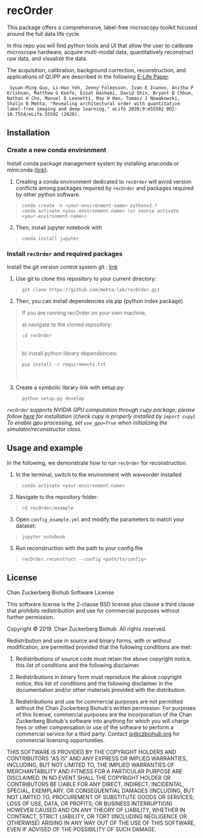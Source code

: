 # recOrder
This package offers a comprehensive, label-free microscopy toolkit focused around the full data life cycle.

In this repo you will find python tools and UI that allow the user to calibrate microscope hardware, acquire multi-modal data, quantitatively reconstruct raw data, and visualize the data.

The acquisition, calibration, background correction, reconstruction, and applications of QLIPP are described in the following [E-Life Paper](https://elifesciences.org/articles/55502):

``` Syuan-Ming Guo, Li-Hao Yeh, Jenny Folkesson, Ivan E Ivanov, Anitha P Krishnan, Matthew G Keefe, Ezzat Hashemi, David Shin, Bryant B Chhun, Nathan H Cho, Manuel D Leonetti, May H Han, Tomasz J Nowakowski, Shalin B Mehta, "Revealing architectural order with quantitative label-free imaging and deep learning," eLife 2020;9:e55502 DOI: 10.7554/eLife.55502 (2020).```

## Installation

### Create a new conda environment
Install conda package management system by installing anaconda or miniconda ([link](https://conda.io/)). 

1) Creating a conda environment dedicated to `recOrder` will avoid version conflicts among packages required by `recOrder` and packages required by other python software.
>```buildoutcfg
>conda create -n <your-environment-name> python=3.7
>conda activate <your-environment-name> (or source activate <your-environment-name>)
>```

2) Then, install jupyter notebook with
>```buildoutcfg
>conda install jupyter
>```
    
### Install `recOrder` and required packages
Install the git version control system git : [link](https://git-scm.com/book/en/v2/Getting-Started-Installing-Git)

1) Use git to clone this repository to your current directory:
>```buildoutcfg
>git clone https://github.com/mehta-lab/recOrder.git
>```

2) Then, you can install dependencies via pip (python index package) <br>
  
>    If you are running recOrder on your own machine, <br>
>
>    a) navigate to the cloned repository:
>
>    ```buildoutcfg
>    cd recOrder
>    ```
>    <br>
>    b) install python library dependencies:
>
>    ```buildoutcfg
>    pip install -r requirements.txt
>    ```
>    <br>

3) Create a symbolic library link with setup.py:
>
>```buildoutcfg
>python setup.py develop
>```

*`recOrder` supports NVIDIA GPU computation through cupy package, please follow [here](https://github.com/cupy/cupy) for installation (check cupy is properly installed by ```import cupy```). To enable gpu processing, set ```use_gpu=True``` when initializing the simulator/reconstructor class.*

## Usage and example

In the following, we demonstrate how to run `recOrder` for reconstruction. <br>

1) In the terminal, switch to the environment with waveorder installed 
>  ```buildoutcfg
>  conda activate <your-environment-name>
>  ```

2) Navigate to the repository folder:
>  ```buildoutcfg
>  cd recOrder/example
>  ```

3) Open `config_example.yml` and modify the parameters to match your dataset:
>  ```buildoutcfg
>  jupyter notebook
>  ```

3) Run reconstruction with the path to your config file
>  ```buildoutcfg
>  recOrder.reconstruct --config <path/to/config>
>  ```
    
## License
Chan Zuckerberg Biohub Software License

This software license is the 2-clause BSD license plus clause a third clause
that prohibits redistribution and use for commercial purposes without further
permission.

Copyright © 2019. Chan Zuckerberg Biohub.
All rights reserved.

Redistribution and use in source and binary forms, with or without
modification, are permitted provided that the following conditions are met:

1.	Redistributions of source code must retain the above copyright notice,
this list of conditions and the following disclaimer.

2.	Redistributions in binary form must reproduce the above copyright notice,
this list of conditions and the following disclaimer in the documentation
and/or other materials provided with the distribution.

3.	Redistributions and use for commercial purposes are not permitted without
the Chan Zuckerberg Biohub's written permission. For purposes of this license,
commercial purposes are the incorporation of the Chan Zuckerberg Biohub's
software into anything for which you will charge fees or other compensation or
use of the software to perform a commercial service for a third party.
Contact ip@czbiohub.org for commercial licensing opportunities.

THIS SOFTWARE IS PROVIDED BY THE COPYRIGHT HOLDERS AND CONTRIBUTORS "AS IS"
AND ANY EXPRESS OR IMPLIED WARRANTIES, INCLUDING, BUT NOT LIMITED TO, THE
IMPLIED WARRANTIES OF MERCHANTABILITY AND FITNESS FOR A PARTICULAR PURPOSE ARE
DISCLAIMED. IN NO EVENT SHALL THE COPYRIGHT HOLDER OR CONTRIBUTORS BE LIABLE
FOR ANY DIRECT, INDIRECT, INCIDENTAL, SPECIAL, EXEMPLARY, OR CONSEQUENTIAL
DAMAGES (INCLUDING, BUT NOT LIMITED TO, PROCUREMENT OF SUBSTITUTE GOODS OR
SERVICES; LOSS OF USE, DATA, OR PROFITS; OR BUSINESS INTERRUPTION) HOWEVER
CAUSED AND ON ANY THEORY OF LIABILITY, WHETHER IN CONTRACT, STRICT LIABILITY,
OR TORT (INCLUDING NEGLIGENCE OR OTHERWISE) ARISING IN ANY WAY OUT OF THE USE
OF THIS SOFTWARE, EVEN IF ADVISED OF THE POSSIBILITY OF SUCH DAMAGE. 